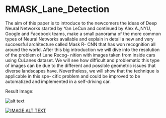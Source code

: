 # RMASK_Lane_Detection

The aim of this paper is to introduce to the newcomers the ideas of Deep Neural Networks started by Yan LeCun and continued by Alex A.,NYU, Google and Facebook teams, make a small 
panorama of the more common types of Neural Networks available and explain in detail a new and very successful architecture called Mask R- 
CNN that has won recognition all around the world. After this big introduction we will dive  into the resolution of the problem of Lane Recog-
nition with images taken from inside cars using CuLanes dataset. We will see how difficult and problematic this type of images can be due to
the different and possible geometric issues that diverse landscapes have. Nevertheless, we will show that the technique is applicable in this spe-
cific problem and could be improved to be automatized and implemented in a self-driving car.

Result Image:

![alt text](https://github.com/fmcalcagno/RMASK_Lane_Detection/blob/master/48.jpg "Result")


[![IMAGE ALT TEXT](http://img.youtube.com/vi/Efhf75C5B8w/0.jpg)](https://www.youtube.com/watch?v=Efhf75C5B8w "Video Title")
